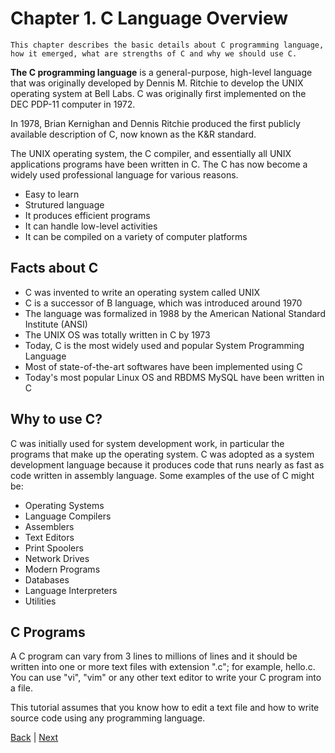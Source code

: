 # Chapter 1. C Language Overview

```text
This chapter describes the basic details about C programming language, how it emerged, what are strengths of C and why we should use C.
```

**The C programming language** is a general-purpose, high-level language that was originally developed by Dennis M. Ritchie to develop the UNIX operating system at Bell Labs. C was originally first implemented on the DEC PDP-11 computer in 1972.

In 1978, Brian Kernighan and Dennis Ritchie produced the first publicly available description of C, now known as the K&R standard.

The UNIX operating system, the C compiler, and essentially all UNIX applications programs have been written in C. The C has now become a widely used professional language for various reasons.

- Easy to learn
- Strutured language
- It produces efficient programs
- It can handle low-level activities
- It can be compiled on a variety of computer platforms

## Facts about C

- C was invented to write an operating system called UNIX
- C is a successor of B language, which was introduced around 1970
- The language was formalized in 1988 by the American National Standard Institute (ANSI)
- The UNIX OS was totally written in C by 1973
- Today, C is the most widely used and popular System Programming Language
- Most of state-of-the-art softwares have been implemented using C
- Today's most popular Linux OS and RBDMS MySQL have been written in C

## Why to use C?

C was initially used for system development work, in particular the programs that make up the operating system. C was adopted as a system development language because it produces code that runs nearly as fast as code written in assembly language. Some examples of the use of C might be:

- Operating Systems
- Language Compilers
- Assemblers
- Text Editors
- Print Spoolers
- Network Drives
- Modern Programs
- Databases
- Language Interpreters
- Utilities

## C Programs

A C program can vary from 3 lines to millions of lines and it should be written into one or more text files with extension ".c"; for example, hello.c. You can use "vi", "vim" or any other text editor to write your C program into a file.

This tutorial assumes that you know how to edit a text file and how to write source code using any programming language.

[Back](../README.md "Table of Contents") | [Next](/Chapter2._C_Environment_Setup/README.md "Chapter 2. C Environment Setup")
